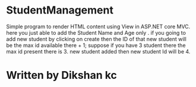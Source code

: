 # StudentManagement

Simple program to render HTML content using View in ASP.NET core MVC.
here you just able to add the Student Name and Age only .
if you going to add new student by clicking on create then the ID of that new student will be the max id available there + 1; 
suppose if you have 3 student there the max id present there is 3.
new student added then new student Id will be 4.

# Written by Dikshan kc

